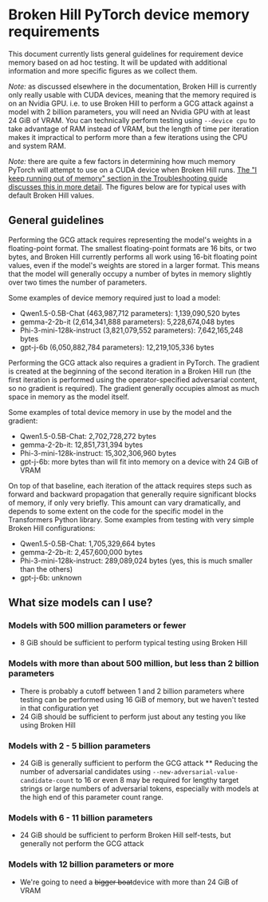 # Broken Hill PyTorch device memory requirements

This document currently lists general guidelines for requirement device memory based on ad hoc testing. It will be updated with additional information and more specific figures as we collect them.

*Note:* as discussed elsewhere in the documentation, Broken Hill is currently only really usable with CUDA devices, meaning that the memory required is on an Nvidia GPU. i.e. to use Broken Hill to perform a GCG attack against a model with 2 billion parameters, you will need an Nvidia GPU with at least 24 GiB of VRAM. You can technically perform testing using `--device cpu` to take advantage of RAM instead of VRAM, but the length of time per iteration makes it impractical to perform more than a few iterations using the CPU and system RAM.

*Note:* there are quite a few factors in determining how much memory PyTorch will attempt to use on a CUDA device when Broken Hill runs. [The "I keep running out of memory" section in the Troubleshooting guide discusses this in more detail](troubleshooting.md). The figures below are for typical uses with default Broken Hill values.

## General guidelines

Performing the GCG attack requires representing the model's weights in a floating-point format. The smallest floating-point formats are 16 bits, or two bytes, and Broken Hill currently performs all work using 16-bit floating point values, even if the model's weights are stored in a larger format. This means that the model will generally occupy a number of bytes in memory slightly over two times the number of parameters.

Some examples of device memory required just to load a model:

* Qwen1.5-0.5B-Chat (463,987,712 parameters): 1,139,090,520 bytes
* gemma-2-2b-it (2,614,341,888 parameters): 5,228,674,048 bytes
* Phi-3-mini-128k-instruct (3,821,079,552 parameters): 7,642,165,248 bytes
* gpt-j-6b (6,050,882,784 parameters): 12,219,105,336 bytes

Performing the GCG attack also requires a gradient in PyTorch. The gradient is created at the beginning of the second iteration in a Broken Hill run (the first iteration is performed using the operator-specified adversarial content, so no gradient is required). The gradient generally occupies almost as much space in memory as the model itself.

Some examples of total device memory in use by the model and the gradient:

* Qwen1.5-0.5B-Chat: 2,702,728,272 bytes
* gemma-2-2b-it: 12,851,731,394 bytes
* Phi-3-mini-128k-instruct: 15,302,306,960 bytes
* gpt-j-6b: more bytes than will fit into memory on a device with 24 GiB of VRAM

On top of that baseline, each iteration of the attack requires steps such as forward and backward propagation that generally require significant blocks of memory, if only very briefly. This amount can vary dramatically, and depends to some extent on the code for the specific model in the Transformers Python library. Some examples from testing with very simple Broken Hill configurations:

* Qwen1.5-0.5B-Chat: 1,705,329,664 bytes
* gemma-2-2b-it: 2,457,600,000 bytes
* Phi-3-mini-128k-instruct: 289,089,024 bytes (yes, this is much smaller than the others)
* gpt-j-6b: unknown

## What size models can I use?

### Models with 500 million parameters or fewer

* 8 GiB should be sufficient to perform typical testing using Broken Hill

### Models with more than about 500 million, but less than 2 billion parameters

* There is probably a cutoff between 1 and 2 billion parameters where testing can be performed using 16 GiB  of memory, but we haven't tested in that configuration yet
* 24 GiB should be sufficient to perform just about any testing you like using Broken Hill

### Models with 2 - 5 billion parameters

* 24 GiB is generally sufficient to perform the GCG attack
** Reducing the number of adversarial candidates using `--new-adversarial-value-candidate-count` to 16 or even 8 may be required for lengthy target strings or large numbers of adversarial tokens, especially with models at the high end of this parameter count range.

### Models with 6 - 11 billion parameters

* 24 GiB should be sufficient to perform Broken Hill self-tests, but generally not perform the GCG attack

### Models with 12 billion parameters or more

* We're going to need a <s>bigger boat</s>device with more than 24 GiB of VRAM